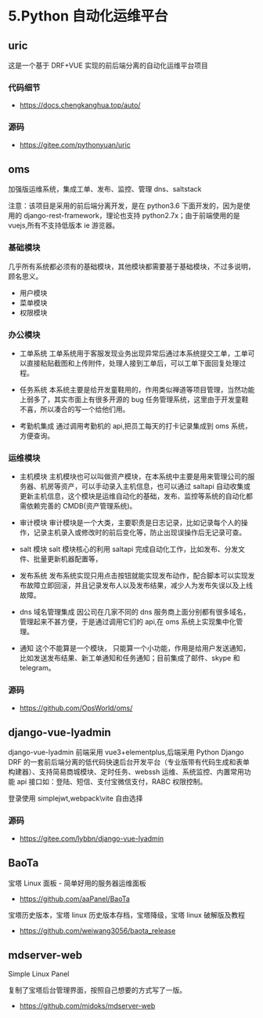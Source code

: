 # 5.Python 自动化运维平台

## uric

这是一个基于 DRF+VUE 实现的前后端分离的自动化运维平台项目

### 代码细节

- https://docs.chengkanghua.top/auto/

### 源码

- https://gitee.com/pythonyuan/uric

## oms

加强版运维系统，集成工单、发布、监控、管理 dns、saltstack

注意：该项目是采用的前后端分离开发，是在 python3.6 下面开发的，因为是使用的 django-rest-framework，理论也支持 python2.7x；由于前端使用的是 vuejs,所有不支持低版本 ie 游览器。

### 基础模块

几乎所有系统都必须有的基础模块，其他模块都需要基于基础模块，不过多说明，顾名思义。

- 用户模块
- 菜单模块
- 权限模块

### 办公模块

- 工单系统
  工单系统用于客服发现业务出现异常后通过本系统提交工单，工单可以直接粘贴截图和上传附件，处理人接到工单后，可以工单下面回复处理过程。

- 任务系统
  本系统主要是给开发童鞋用的，作用类似禅道等项目管理，当然功能上弱多了，其实市面上有很多开源的 bug 任务管理系统，这里由于开发童鞋不喜，所以凑合的写一个给他们用。

- 考勤机集成
  通过调用考勤机的 api,把员工每天的打卡记录集成到 oms 系统，方便查询。

### 运维模块

- 主机模块
  主机模块也可以叫做资产模块，在本系统中主要是用来管理公司的服务器、机房等资产，可以手动录入主机信息，也可以通过 saltapi 自动收集或更新主机信息，这个模块是运维自动化的基础，发布、监控等系统的自动化都需依赖完善的 CMDB(资产管理系统)。

- 审计模块
  审计模块是一个大类，主要职责是日志记录，比如记录每个人的操作，记录主机录入或修改时的前后变化等，防止出现误操作后无记录可查。

- salt 模块
  salt 模块核心的利用 saltapi 完成自动化工作，比如发布、分发文件、批量更新机器配置等，

- 发布系统
  发布系统实现只用点击按钮就能实现发布动作，配合脚本可以实现发布故障立即回滚，并且记录发布人以及发布结果，减少人为发布失误以及上线故障。

- dns 域名管理集成
  因公司在几家不同的 dns 服务商上面分别都有很多域名，管理起来不甚方便，于是通过调用它们的 api,在 oms 系统上实现集中化管理。

- 通知
  这个不能算是一个模块， 只能算一个小功能，作用是给用户发送通知，比如发送发布结果、新工单通知和任务通知；目前集成了邮件、skype 和 telegram。

### 源码

- https://github.com/OpsWorld/oms/

## django-vue-lyadmin

django-vue-lyadmin 前端采用 vue3+elementplus,后端采用 Python Django DRF 的一套前后端分离的低代码快速后台开发平台（专业版带有代码生成和表单构建器）、支持简易商城模块、定时任务、webssh 运维、系统监控、内置常用功能 api 接口如：登陆、短信、支付宝微信支付，RABC 权限控制。

登录使用 simplejwt,webpack\vite 自由选择

### 源码

- https://gitee.com/lybbn/django-vue-lyadmin

## BaoTa

宝塔 Linux 面板 - 简单好用的服务器运维面板

- https://github.com/aaPanel/BaoTa

宝塔历史版本，宝塔 linux 历史版本存档，宝塔降级，宝塔 linux 破解版及教程

- https://github.com/weiwang3056/baota_release

## mdserver-web

Simple Linux Panel

复制了宝塔后台管理界面，按照自己想要的方式写了一版。

- https://github.com/midoks/mdserver-web
